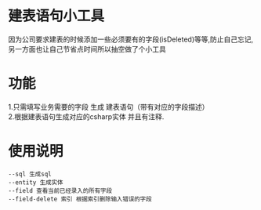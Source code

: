# 建表语句小工具
因为公司要求建表的时候添加一些必须要有的字段(isDeleted)等等,防止自己忘记,另一方面也让自己节省点时间所以抽空做了个小工具
# 功能
1.只需填写业务需要的字段 生成 建表语句（带有对应的字段描述）  
2.根据建表语句生成对应的csharp实体 并且有注释.
# 使用说明
```
--sql 生成sql
--entity 生成实体
--field 查看当前已经录入的所有字段
--field-delete 索引 根据索引删除输入错误的字段
```


